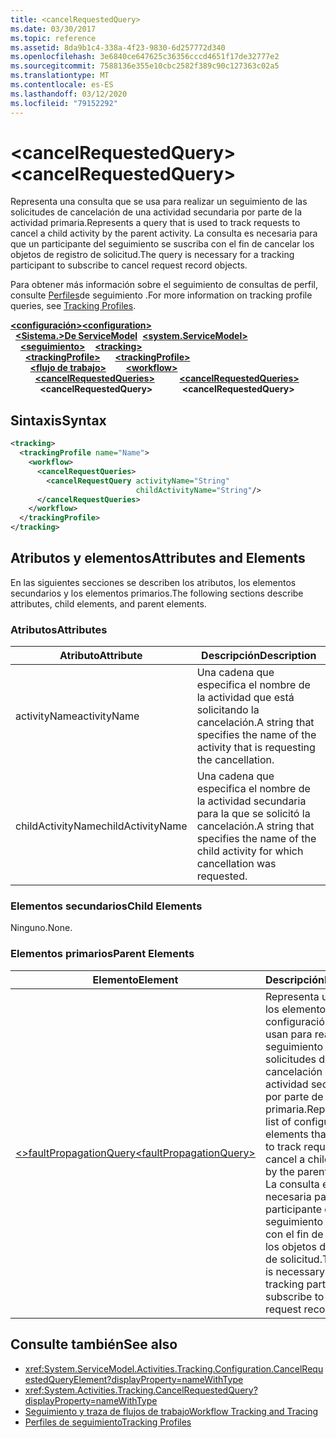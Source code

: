 ```yaml
---
title: <cancelRequestedQuery>
ms.date: 03/30/2017
ms.topic: reference
ms.assetid: 8da9b1c4-338a-4f23-9830-6d257772d340
ms.openlocfilehash: 3e6840ce647625c36356cccd4651f17de32777e2
ms.sourcegitcommit: 7588136e355e10cbc2582f389c90c127363c02a5
ms.translationtype: MT
ms.contentlocale: es-ES
ms.lasthandoff: 03/12/2020
ms.locfileid: "79152292"
---
```

# <a name="cancelrequestedquery"></a><span data-ttu-id="5852c-101">\<cancelRequestedQuery></span><span class="sxs-lookup"><span data-stu-id="5852c-101">\<cancelRequestedQuery></span></span>
<span data-ttu-id="5852c-102">Representa una consulta que se usa para realizar un seguimiento de las solicitudes de cancelación de una actividad secundaria por parte de la actividad primaria.</span><span class="sxs-lookup"><span data-stu-id="5852c-102">Represents a query that is used to track requests to cancel a child activity by the parent activity.</span></span> <span data-ttu-id="5852c-103">La consulta es necesaria para que un participante del seguimiento se suscriba con el fin de cancelar los objetos de registro de solicitud.</span><span class="sxs-lookup"><span data-stu-id="5852c-103">The query is necessary for a tracking participant to subscribe to cancel request record objects.</span></span>  
  
 <span data-ttu-id="5852c-104">Para obtener más información sobre el seguimiento de consultas de perfil, consulte [Perfiles](../../../windows-workflow-foundation/tracking-profiles.md)de seguimiento .</span><span class="sxs-lookup"><span data-stu-id="5852c-104">For more information on tracking profile queries, see [Tracking Profiles](../../../windows-workflow-foundation/tracking-profiles.md).</span></span>  
  
<span data-ttu-id="5852c-105">[**\<configuración>**](../configuration-element.md)</span><span class="sxs-lookup"><span data-stu-id="5852c-105">[**\<configuration>**](../configuration-element.md)</span></span>\
<span data-ttu-id="5852c-106">&nbsp;&nbsp;[**\<Sistema.>De ServiceModel**](system-servicemodel-of-workflow.md)</span><span class="sxs-lookup"><span data-stu-id="5852c-106">&nbsp;&nbsp;[**\<system.ServiceModel>**](system-servicemodel-of-workflow.md)</span></span>\
<span data-ttu-id="5852c-107">&nbsp;&nbsp;&nbsp;&nbsp;[**\<seguimiento>**](tracking.md)</span><span class="sxs-lookup"><span data-stu-id="5852c-107">&nbsp;&nbsp;&nbsp;&nbsp;[**\<tracking>**](tracking.md)</span></span>\
<span data-ttu-id="5852c-108">&nbsp;&nbsp;&nbsp;&nbsp;&nbsp;&nbsp;[**\<trackingProfile>**](trackingprofile.md)</span><span class="sxs-lookup"><span data-stu-id="5852c-108">&nbsp;&nbsp;&nbsp;&nbsp;&nbsp;&nbsp;[**\<trackingProfile>**](trackingprofile.md)</span></span>\
<span data-ttu-id="5852c-109">&nbsp;&nbsp;&nbsp;&nbsp;&nbsp;&nbsp;&nbsp;&nbsp;[**\<flujo de trabajo>**](workflow.md)</span><span class="sxs-lookup"><span data-stu-id="5852c-109">&nbsp;&nbsp;&nbsp;&nbsp;&nbsp;&nbsp;&nbsp;&nbsp;[**\<workflow>**](workflow.md)</span></span>\
<span data-ttu-id="5852c-110">&nbsp;&nbsp;&nbsp;&nbsp;&nbsp;&nbsp;&nbsp;&nbsp;&nbsp;&nbsp;[**\<cancelRequestedQueries>**](cancelrequestedqueries.md)</span><span class="sxs-lookup"><span data-stu-id="5852c-110">&nbsp;&nbsp;&nbsp;&nbsp;&nbsp;&nbsp;&nbsp;&nbsp;&nbsp;&nbsp;[**\<cancelRequestedQueries>**](cancelrequestedqueries.md)</span></span>\
<span data-ttu-id="5852c-111">&nbsp;&nbsp;&nbsp;&nbsp;&nbsp;&nbsp;&nbsp;&nbsp;&nbsp;&nbsp;&nbsp;&nbsp;**\<cancelRequestedQuery>**</span><span class="sxs-lookup"><span data-stu-id="5852c-111">&nbsp;&nbsp;&nbsp;&nbsp;&nbsp;&nbsp;&nbsp;&nbsp;&nbsp;&nbsp;&nbsp;&nbsp;**\<cancelRequestedQuery>**</span></span>  
  
## <a name="syntax"></a><span data-ttu-id="5852c-112">Sintaxis</span><span class="sxs-lookup"><span data-stu-id="5852c-112">Syntax</span></span>  
  
```xml  
<tracking>
  <trackingProfile name="Name">
    <workflow>
      <cancelRequestQueries>
        <cancelRequestQuery activityName="String"
                            childActivityName="String"/>
      </cancelRequestQueries>
    </workflow>
  </trackingProfile>
</tracking>  
```  
  
## <a name="attributes-and-elements"></a><span data-ttu-id="5852c-113">Atributos y elementos</span><span class="sxs-lookup"><span data-stu-id="5852c-113">Attributes and Elements</span></span>  
 <span data-ttu-id="5852c-114">En las siguientes secciones se describen los atributos, los elementos secundarios y los elementos primarios.</span><span class="sxs-lookup"><span data-stu-id="5852c-114">The following sections describe attributes, child elements, and parent elements.</span></span>  
  
### <a name="attributes"></a><span data-ttu-id="5852c-115">Atributos</span><span class="sxs-lookup"><span data-stu-id="5852c-115">Attributes</span></span>  
  
|<span data-ttu-id="5852c-116">Atributo</span><span class="sxs-lookup"><span data-stu-id="5852c-116">Attribute</span></span>|<span data-ttu-id="5852c-117">Descripción</span><span class="sxs-lookup"><span data-stu-id="5852c-117">Description</span></span>|  
|---------------|-----------------|  
|<span data-ttu-id="5852c-118">activityName</span><span class="sxs-lookup"><span data-stu-id="5852c-118">activityName</span></span>|<span data-ttu-id="5852c-119">Una cadena que especifica el nombre de la actividad que está solicitando la cancelación.</span><span class="sxs-lookup"><span data-stu-id="5852c-119">A string that specifies the name of the activity that is requesting the cancellation.</span></span>|  
|<span data-ttu-id="5852c-120">childActivityName</span><span class="sxs-lookup"><span data-stu-id="5852c-120">childActivityName</span></span>|<span data-ttu-id="5852c-121">Una cadena que especifica el nombre de la actividad secundaria para la que se solicitó la cancelación.</span><span class="sxs-lookup"><span data-stu-id="5852c-121">A string that specifies the name of the child activity for which cancellation was requested.</span></span>|  
  
### <a name="child-elements"></a><span data-ttu-id="5852c-122">Elementos secundarios</span><span class="sxs-lookup"><span data-stu-id="5852c-122">Child Elements</span></span>  
 <span data-ttu-id="5852c-123">Ninguno.</span><span class="sxs-lookup"><span data-stu-id="5852c-123">None.</span></span>  
  
### <a name="parent-elements"></a><span data-ttu-id="5852c-124">Elementos primarios</span><span class="sxs-lookup"><span data-stu-id="5852c-124">Parent Elements</span></span>  
  
|<span data-ttu-id="5852c-125">Elemento</span><span class="sxs-lookup"><span data-stu-id="5852c-125">Element</span></span>|<span data-ttu-id="5852c-126">Descripción</span><span class="sxs-lookup"><span data-stu-id="5852c-126">Description</span></span>|  
|-------------|-----------------|  
|[<span data-ttu-id="5852c-127">\<>faultPropagationQuery</span><span class="sxs-lookup"><span data-stu-id="5852c-127">\<faultPropagationQuery></span></span>](faultpropagationquery.md)|<span data-ttu-id="5852c-128">Representa una lista de los elementos de configuración que se usan para realizar el seguimiento de las solicitudes de cancelación de una actividad secundaria por parte de la actividad primaria.</span><span class="sxs-lookup"><span data-stu-id="5852c-128">Represents a list of configuration elements that are used to track requests to cancel a child activity by the parent activity.</span></span> <span data-ttu-id="5852c-129">La consulta es necesaria para que un participante del seguimiento se suscriba con el fin de cancelar los objetos de registro de solicitud.</span><span class="sxs-lookup"><span data-stu-id="5852c-129">The query is necessary for a tracking participant to subscribe to cancel request record objects.</span></span>|  
  
## <a name="see-also"></a><span data-ttu-id="5852c-130">Consulte también</span><span class="sxs-lookup"><span data-stu-id="5852c-130">See also</span></span>

- <xref:System.ServiceModel.Activities.Tracking.Configuration.CancelRequestedQueryElement?displayProperty=nameWithType>
- <xref:System.Activities.Tracking.CancelRequestedQuery?displayProperty=nameWithType>
- [<span data-ttu-id="5852c-131">Seguimiento y traza de flujos de trabajo</span><span class="sxs-lookup"><span data-stu-id="5852c-131">Workflow Tracking and Tracing</span></span>](../../../windows-workflow-foundation/workflow-tracking-and-tracing.md)
- [<span data-ttu-id="5852c-132">Perfiles de seguimiento</span><span class="sxs-lookup"><span data-stu-id="5852c-132">Tracking Profiles</span></span>](../../../windows-workflow-foundation/tracking-profiles.md)
